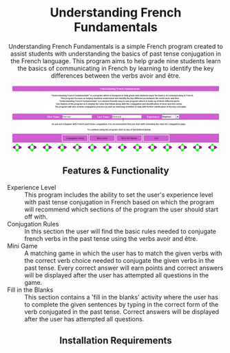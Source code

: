 <h1 align="center">Understanding French Fundamentals</h1>
<p align="center">Understanding French Fundamentals is a simple French program created to assist students with understanding the basics of past tense conjugation in the French language. This program aims to help grade nine students learn the basics of communicating in French by learning to identify the key differences between the verbs avoir and être. </p>
<p align="center">
  <img width="480" height="154" src="french_project.gif">
</p>
<h2 align="center">Features & Functionality</h2>
<p align="center">
  <dl>
    <dt>Experience Level</dt>
    <dd>This program includes the ability to set the user's experience level with past tense conjugation in French based on which the program will recommend which sections of the program the user should start off with. </dd>
    <dt>Conjugation Rules</dt>
    <dd>In this section the user will find the basic rules needed to conjugate french verbs in the past tense using the verbs avoir and être.</dd>
    <dt>Mini Game</dt>
    <dd>A matching game in which the user has to match the given verbs with the correct verb choice needed to conjugate the given verbs in the past tense. Every correct answer will earn points and correct answers will be displayed after the user has attempted all questions in the game.</dd>
    <dt>Fill in the Blanks</dt>
    <dd>This section contains a 'fill in the blanks' activity where the user has to complete the given sentences by typing in the correct form of the verb conjugated in the past tense. Correct answers will be displayed after the user has attempted all questions.</dd>
  </dl>
</p>
<h2 align="center">Installation Requirements</h2>

